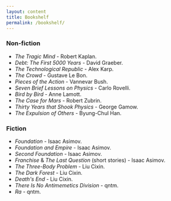 ```yaml
---
layout: content
title: Bookshelf
permalink: /bookshelf/
---
```


### Non-fiction
- *The Tragic Mind* - Robert Kaplan.
- *Debt: The First 5000 Years* - David Graeber.
- *The Technological Republic* - Alex Karp.
- *The Crowd* - Gustave Le Bon.
- *Pieces of the Action* - Vannevar Bush.
- *Seven Brief Lessons on Physics* - Carlo Rovelli.
- *Bird by Bird* - Anne Lamott.
- *The Case for Mars* - Robert Zubrin.
- *Thirty Years that Shook Physics* - George Gamow.
- *The Expulsion of Others* - Byung-Chul Han.

### Fiction
- *Foundation* - Isaac Asimov.
- *Foundation and Empire* - Isaac Asimov.
- *Second Foundation* - Isaac Asimov.
- *Franchise* & *The Last Question* (short stories) - Isaac Asimov.
- *The Three-Body Problem* - Liu Cixin.
- *The Dark Forest* - Liu Cixin.
- *Death's End* - Liu Cixin.
- *There Is No Antimemetics Division* - qntm.
- *Ra* - qntm.
